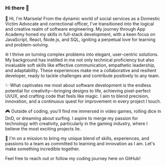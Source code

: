 ### Hi there 👋

👋 Hi, I'm Marisela! From the dynamic world of social services as a Domestic Victim Advocate and correctional officer, I've transitioned into the logical and creative realm of software engineering. My journey through App Academy honed my skills in full-stack development, with a keen focus on JavaScript, React, Node.js, and SQL, igniting a perpetual love for learning and problem-solving.

🌐 I thrive on turning complex problems into elegant, user-centric solutions. My background has instilled in me not only technical proficiency but also invaluable soft skills like effective communication, empathetic leadership, and adaptability. These experiences make me a collaborative and resilient developer, ready to tackle challenges and contribute positively to any team.

✨ What captivates me most about software development is the endless potential for creativity—bringing designs to life, achieving pixel-perfect UI/UX, and crafting code that feels like magic. I aim to blend precision, innovation, and a continuous quest for improvement in every project I touch.

🎮 Outside of coding, you'll find me immersed in video games, rolling dice in DnD, or dreaming about surfing. I aspire to merge my passion for technology with creativity, particularly in the gaming industry, where I believe the most exciting projects lie.

🤝 I'm on a mission to bring my unique blend of skills, experiences, and passions to a team as committed to learning and innovation as I am. Let's make something incredible together.

Feel free to reach out or follow my coding journey here on GitHub!



<!--
**Mar1g0m3z/Mar1g0m3z** is a ✨ _special_ ✨ repository because its `README.md` (this file) appears on your GitHub profile.

Here are some ideas to get you started:

- 🔭 I’m currently working on ...
- 🌱 I’m currently learning ...
- 👯 I’m looking to collaborate on ...
- 🤔 I’m looking for help with ...
- 💬 Ask me about ...
- 📫 How to reach me: ...
- 😄 Pronouns: ...
- ⚡ Fun fact: ...
-->

